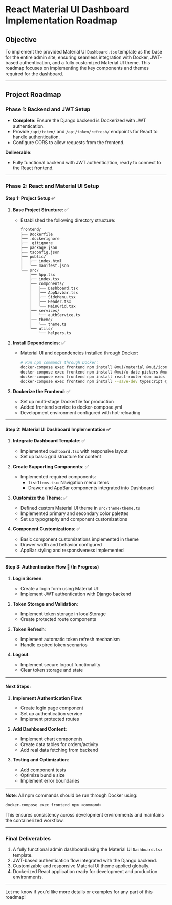 # **React Material UI Dashboard Implementation Roadmap**

## **Objective**
To implement the provided Material UI `Dashboard.tsx` template as the base for the entire admin site, ensuring seamless integration with Docker, JWT-based authentication, and a fully customized Material UI theme. This roadmap focuses on implementing the key components and themes required for the dashboard.

---

## **Project Roadmap**

### **Phase 1: Backend and JWT Setup**
- **Complete**: Ensure the Django backend is Dockerized with JWT authentication.
- Provide `/api/token/` and `/api/token/refresh/` endpoints for React to handle authentication.
- Configure CORS to allow requests from the frontend.

**Deliverable**:
- Fully functional backend with JWT authentication, ready to connect to the React frontend.

---

### **Phase 2: React and Material UI Setup**

#### **Step 1: Project Setup** ✅
1. **Base Project Structure**: ✅
   - Established the following directory structure:
     ```
     frontend/
     ├── Dockerfile
     ├── .dockerignore
     ├── .gitignore
     ├── package.json
     ├── tsconfig.json
     ├── public/
     │   ├── index.html
     │   └── manifest.json
     └── src/
         ├── App.tsx
         ├── index.tsx
         ├── components/
         │   ├── Dashboard.tsx
         │   ├── AppNavbar.tsx
         │   ├── SideMenu.tsx
         │   ├── Header.tsx
         │   └── MainGrid.tsx
         ├── services/
         │   └── authService.ts
         ├── theme/
         │   └── theme.ts
         └── utils/
             └── helpers.ts
     ```

2. **Install Dependencies**: ✅
   - Material UI and dependencies installed through Docker:
     ```bash
     # Run npm commands through Docker:
     docker-compose exec frontend npm install @mui/material @mui/icons-material @emotion/react @emotion/styled @fontsource/roboto
     docker-compose exec frontend npm install @mui/x-date-pickers @mui/x-charts @mui/x-data-grid @mui/x-tree-view
     docker-compose exec frontend npm install react-router-dom axios jwt-decode
     docker-compose exec frontend npm install --save-dev typescript @types/react @types/react-dom @types/react-router-dom
     ```

3. **Dockerize the Frontend**: ✅
   - Set up multi-stage Dockerfile for production
   - Added frontend service to docker-compose.yml
   - Development environment configured with hot-reloading

---

#### **Step 2: Material UI Dashboard Implementation** ✅

1. **Integrate Dashboard Template**: ✅
   - Implemented `Dashboard.tsx` with responsive layout
   - Set up basic grid structure for content

2. **Create Supporting Components**: ✅
   - Implemented required components:
     - `listItems.tsx`: Navigation menu items
     - Drawer and AppBar components integrated into Dashboard

3. **Customize the Theme**: ✅
   - Defined custom Material UI theme in `src/theme/theme.ts`
   - Implemented primary and secondary color palettes
   - Set up typography and component customizations

4. **Component Customizations**: ✅
   - Basic component customizations implemented in theme
   - Drawer width and behavior configured
   - AppBar styling and responsiveness implemented

---

#### **Step 3: Authentication Flow** 🔄 (In Progress)

1. **Login Screen**:
   - Create a login form using Material UI
   - Implement JWT authentication with Django backend

2. **Token Storage and Validation**:
   - Implement token storage in localStorage
   - Create protected route components

3. **Token Refresh**:
   - Implement automatic token refresh mechanism
   - Handle expired token scenarios

4. **Logout**:
   - Implement secure logout functionality
   - Clear token storage and state

---

#### **Next Steps**:

1. **Implement Authentication Flow**:
   - Create login page component
   - Set up authentication service
   - Implement protected routes

2. **Add Dashboard Content**:
   - Implement chart components
   - Create data tables for orders/activity
   - Add real data fetching from backend

3. **Testing and Optimization**:
   - Add component tests
   - Optimize bundle size
   - Implement error boundaries

---

**Note**: All npm commands should be run through Docker using:
```bash
docker-compose exec frontend npm <command>
```

This ensures consistency across development environments and maintains the containerized workflow.

---

### **Final Deliverables**
1. A fully functional admin dashboard using the Material UI `Dashboard.tsx` template.
2. JWT-based authentication flow integrated with the Django backend.
3. Customizable and responsive Material UI theme applied globally.
4. Dockerized React application ready for development and production environments.

---

Let me know if you'd like more details or examples for any part of this roadmap!

